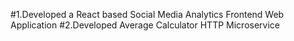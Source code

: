 #1.Developed a React based Social Media Analytics Frontend Web Application
#2.Developed Average Calculator HTTP Microservice
